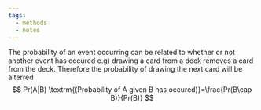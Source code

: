 ```yaml
---
tags:
  - methods
  - notes
---
```

The probability of an event occurring can be related to whether or not another event has occured
e.g) drawing a card from a deck removes a card from the deck. Therefore the probability of drawing the next card will be alterred
$$
Pr(A|B) \textrm{(Probability of A given B has occured)}=\frac{Pr(B\cap B)}{Pr(B)}
$$
